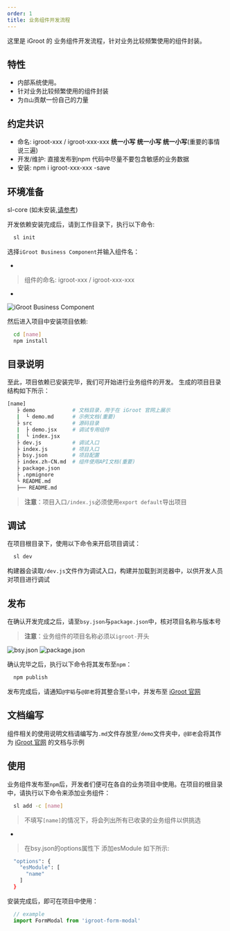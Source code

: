 ```yaml
---
order: 1
title: 业务组件开发流程
---
```


这里是 iGroot 的 业务组件开发流程，针对业务比较频繁使用的组件封装。

## 特性

- 内部系统使用。
- 针对业务比较频繁使用的组件封装
- 为``白山``贡献一份自己的力量

## 约定共识

- 命名: igroot-xxx / igroot-xxx-xxx **统一小写** **统一小写** **统一小写**(重要的事情说三遍)
- 开发/维护: 直接发布到npm 代码中尽量不要包含敏感的业务数据
- 安装: npm i igroot-xxx-xxx -save

## 环境准备
sl-core (如未安装,[请参考](http://igroot.i.qingcdn.com:8001/docs/start/env-cn)) 

开发依赖安装完成后，请到工作目录下，执行以下命令:

``` bash
  sl init
```

选择`iGroot Business Component`并输入组件名：

- 
> 组件的命名: igroot-xxx / igroot-xxx-xxx
- 

![iGroot Business Component](http://jr.baishancloud.com:8090/download/attachments/11930429/TIM%E5%9B%BE%E7%89%8720171130193318.png?version=1&modificationDate=1512041599483&api=v2)

然后进入项目中安装项目依赖:

``` bash
  cd [name]
  npm install
```

## 目录说明

至此，项目依赖已安装完毕，我们可开始进行业务组件的开发。
生成的项目目录结构如下所示：

``` bash
[name]
   ├ demo            # 文档目录，用于在 iGroot 官网上展示
   |  └ demo.md      # 示例文档(重要)
   ├ src             # 源码目录
   |  ├ demo.jsx     # 调试专用组件
   |  └ index.jsx
   ├ dev.js          # 调试入口
   ├ index.js        # 项目入口
   ├ bsy.json        # 项目配置
   ├ index.zh-CN.md  # 组件使用API文档(重要)
   ├ package.json
   ├ .npmignore
   └ README.md
   ├── README.md
```

> **注意**：项目入口`/index.js`必须使用`export default`导出项目

## 调试

在项目根目录下，使用以下命令来开启项目调试：

``` bash
  sl dev
```

构建器会读取`/dev.js`文件作为调试入口，构建并加载到浏览器中，以供开发人员对项目进行调试

## 发布

在确认开发完成之后，请至`bsy.json`与`package.json`中，核对项目名称与版本号
>**注意**：业务组件的项目名称必须以`igroot-`开头

![bsy.json](http://jr.baishancloud.com:8090/download/attachments/11930429/TIM%E5%9B%BE%E7%89%8720171130193422.png?version=1&modificationDate=1512041675815&api=v2)
![package.json](http://jr.baishancloud.com:8090/download/attachments/11930429/TIM%E5%9B%BE%E7%89%8720171130193427.png?version=1&modificationDate=1512041675874&api=v2)

确认完毕之后，执行以下命令将其发布至`npm`：

``` bash
  npm publish
```

发布完成后，请通知`@宇韬`与`@郭老`将其整合至`sl`中，并发布至 [iGroot 官网](http://igroot.i.qingcdn.com:8001)

## 文档编写

组件相关的使用说明文档请编写为`.md`文件存放至`/demo`文件夹中，`@郭老`会将其作为 [iGroot 官网](http://igroot.i.qingcdn.com:8001) 的文档与示例

## 使用

业务组件发布至`npm`后，开发者们便可在各自的业务项目中使用。在项目的根目录中，请执行以下命令来添加业务组件：

``` bash
  sl add -c [name]
```

> 不填写`[name]`的情况下，将会列出所有已收录的业务组件以供挑选
- 

> 在bsy.json的options属性下 添加esModule 如下所示:

``` bash
  "options": {
    "esModule": [
      "name"
    ]
  }
```

安装完成后，即可在项目中使用：

``` javascript
  // example
  import FormModal from 'igroot-form-modal'
```
